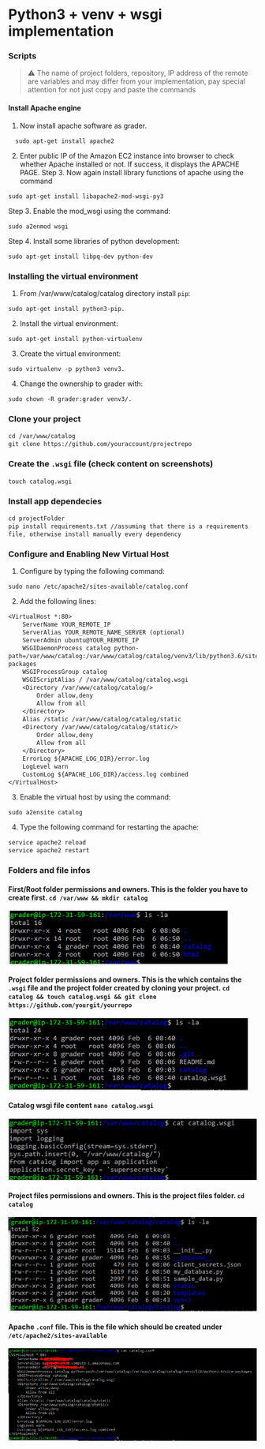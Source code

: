 # Python3 + venv + wsgi implementation



### Scripts

> :warning: The name of project folders, repository, IP address of the remote are variables and may differ from your implementation, pay special attention for not just copy and paste the commands

#### Install Apache engine
1. Now install apache software as grader.
```
  sudo apt-get install apache2
```
2. Enter public IP of the Amazon EC2 instance into browser to check whether Apache installed or not. If success, it displays the APACHE PAGE. Step 3. Now again install library functions of apache using the command
```
sudo apt-get install libapache2-mod-wsgi-py3
```
Step 3. Enable the mod_wsgi using the command:
```
sudo a2enmod wsgi
```
Step 4. Install some libraries of python development:
```
sudo apt-get install libpq-dev python-dev	
```


### Installing the virtual environment

1. From /var/www/catalog/catalog directory install `pip`: 
```
sudo apt-get install python3-pip.
```
2. Install the virtual environment: 
```
sudo apt-get install python-virtualenv
```
3. Create the virtual environment: 
```
sudo virtualenv -p python3 venv3.
```
4. Change the ownership to grader with: 
```
sudo chown -R grader:grader venv3/.
```


### Clone your project
```
cd /var/www/catalog
git clone https://github.com/youraccount/projectrepo
```

### Create the `.wsgi` file (check content on screenshots)
```
touch catalog.wsgi
```


### Install app dependecies
```
cd projectFolder
pip install requirements.txt //assuming that there is a requirements file, otherwise install manually every dependency
```

	

### Configure and Enabling New Virtual Host
1. Configure by typing the following command:
```
sudo nano /etc/apache2/sites-available/catalog.conf
```
2. Add the following lines:
```
<VirtualHost *:80>
    ServerName YOUR_REMOTE_IP
    ServerAlias YOUR_REMOTE_NAME_SERVER (optional)
    ServerAdmin ubuntu@YOUR_REMOTE_IP
    WSGIDaemonProcess catalog python-path=/var/www/catalog:/var/www/catalog/catalog/venv3/lib/python3.6/site-packages
    WSGIProcessGroup catalog
    WSGIScriptAlias / /var/www/catalog/catalog.wsgi
    <Directory /var/www/catalog/catalog/>
        Order allow,deny
        Allow from all
    </Directory>
    Alias /static /var/www/catalog/catalog/static
    <Directory /var/www/catalog/catalog/static/>
        Order allow,deny
        Allow from all
    </Directory>
    ErrorLog ${APACHE_LOG_DIR}/error.log
    LogLevel warn
    CustomLog ${APACHE_LOG_DIR}/access.log combined
</VirtualHost>
```
3. Enable  the virtual host by using the command:
```
sudo a2ensite catalog
```
4. Type the following command for restarting the apache:
```
service apache2 reload
service apache2 restart
```

### Folders and file infos

#### First/Root folder permissions and owners. This is the folder you have to create first. `cd /var/www && mkdir catalog`
![First folder](./images/folder1.PNG)


#### Project folder permissions and owners. This is the which contains the `.wsgi` file and the project folder created by cloning your project. `cd catalog && touch catalog.wsgi && git clone https://github.com/yourgit/yourrepo`
![Project folder](./images/folder2.PNG)


#### Catalog wsgi file content `nano catalog.wsgi`
![Catalog wsgi file](./images/wsgiFile.PNG)


#### Project files permissions and owners. This is the project files folder. `cd catalog`
![Project folder](./images/folder3.PNG)


#### Apache `.conf` file. This is the file which should be created under `/etc/apache2/sites-available`
![Project folder](./images/confFile.PNG)


